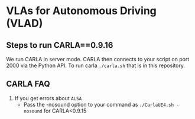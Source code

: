 # VLAs for Autonomous Driving (VLAD)

## Steps to run CARLA==0.9.16
We run CARLA in server mode. CARLA then connects to your script on port 2000 via the Python API.
To run carla `./carla.sh` that is in this repository.

## CARLA FAQ

1. If you get errors about `ALSA`
    - Pass the -nosound option to your command as `./CarlaUE4.sh -nosound` for CARLA<0.9.15


